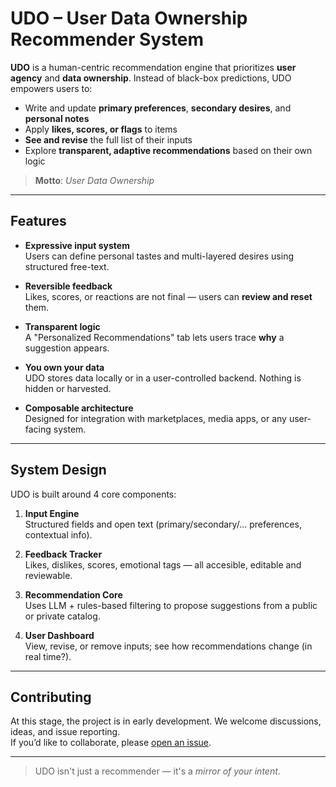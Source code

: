 # UDO – User Data Ownership Recommender System

**UDO** is a human-centric recommendation engine that prioritizes **user agency** and **data ownership**. Instead of black-box predictions, UDO empowers users to:
- Write and update **primary preferences**, **secondary desires**, and **personal notes**
- Apply **likes, scores, or flags** to items
- **See and revise** the full list of their inputs
- Explore **transparent, adaptive recommendations** based on their own logic

> **Motto**: *User Data Ownership*

---

## Features

- **Expressive input system**  
  Users can define personal tastes and multi-layered desires using structured free-text.

- **Reversible feedback**  
  Likes, scores, or reactions are not final — users can **review and reset** them.

- **Transparent logic**  
  A "Personalized Recommendations" tab lets users trace **why** a suggestion appears.

- **You own your data**  
  UDO stores data locally or in a user-controlled backend. Nothing is hidden or harvested.

- **Composable architecture**  
  Designed for integration with marketplaces, media apps, or any user-facing system.

---

## System Design

UDO is built around 4 core components:

1. **Input Engine**  
   Structured fields and open text (primary/secondary/... preferences, contextual info).

2. **Feedback Tracker**  
   Likes, dislikes, scores, emotional tags — all accesible, editable and reviewable.

3. **Recommendation Core**  
   Uses LLM + rules-based filtering to propose suggestions from a public or private catalog.

4. **User Dashboard**  
   View, revise, or remove inputs; see how recommendations change (in real time?).

---

## Contributing

At this stage, the project is in early development. We welcome discussions, ideas, and issue reporting.  
If you’d like to collaborate, please [open an issue](https://github.com/your-org/UDO/issues).

---

> UDO isn't just a recommender — it's a *mirror of your intent*.
